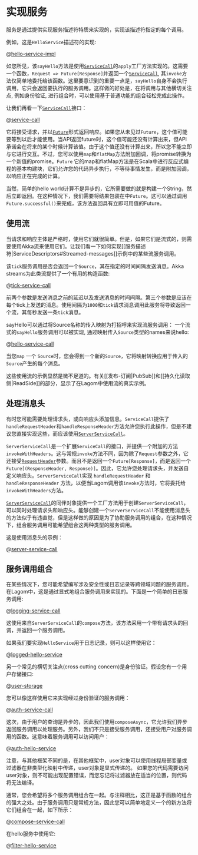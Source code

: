 # 实现服务

服务是通过提供实现服务描述符特质来实现的，实现该描述符指定的每个调用。

例如，这是`HelloService`描述符的实现:

@[hello-service-impl](code/ServiceImplementation.scala)

如您所见，该`sayHello`方法是使用[`ServiceCall`](api/com/lightbend/lagom/scaladsl/api/ServiceCall$.html)的`apply`工厂方法实现的。这需要一个函数，`Request => Future[Response]`并返回一个[`ServiceCall`](api/com/lightbend/lagom/scaladsl/api/ServiceCall.html), 其`invoke`方法仅简单地委托给该函数。这里要意识到的重要一点是，`sayHello`自身不会执行调用，它只会返回要执行的服务调用。这样做的好处是，在将调用与其他横切关注点, 例如身份验证, 进行组合时，可以使用基于普通功能的组合轻松完成此操作。

让我们再看一下[`ServiceCall`](api/com/lightbend/lagom/scaladsl/api/ServiceCall.html)接口：

@[service-call](code/ServiceDescriptors.scala)

它将接受请求，并以[`Future`](https://www.scala-lang.org/api/2.12.x/scala/concurrent/Future.html)形式返回响应。如果您从未见过`Future`，这个值可能要等到以后才能使用。当API返回future时，这个值可能还没有计算出来，但API承诺会在将来的某个时候计算该值。由于这个值还没有计算出来，所以您不能立即与它进行交互。不过，您可以使用`map`和`flatMap`方法附加回调，将promise转换为一个新值的promise。`Future` 它的map和flatMap方法是在Scala中进行反应式编程的基本构建块，它们允许您的代码异步执行，不等待事情发生，而是附加回调，以响应正在完成的计算。

当然，简单的hello world计算不是异步的，它所需要做的就是构建一个String，然后立即返回。在这种情况下，我们需要将结果包装在中`Future`。这可以通过调用`Future.successful()`来完成，该方法返回具有立即可用值的Future。

## 使用流

当请求和响应主体是严格时，使用它们就很简单。但是，如果它们是流式的，则需要使用Akka流来使用它们。让我们看一下如何实现[[服务描述符|ServiceDescriptors#Streamed-messages]]示例中的某些流服务调用。

该`tick`服务调用是否会返回一个`Source`，其在指定的时间间隔发送消息。Akka streams为此类流提供了一个有用的构造函数:

@[tick-service-call](code/ServiceImplementation.scala)

前两个参数是发送消息之前的延迟以及发送消息的时间间隔。第三个参数是应该在每个tick上发送的消息。使用间隔为`1000`和`tick`请求消息调用此服务将导致返回一个流，其每秒发送一条`tick`消息。

sayHello可以通过将Source名称的传入映射为打招呼来实现流服务调用：
一个流式的`sayHello`服务调用可以被实现, 通过映射传入`Source`类型的names来说hello:

@[hello-service-call](code/ServiceImplementation.scala)

当您`map` 一个 `Source`时，您会得到一个新的`Source`，它将映射转换应用于传入的`Source`产生的每个消息。

这些使用流的示例显然是微不足道的。有关[[发布-订阅|PubSub]]和[[持久化读取侧|ReadSide]]的部分，显示了在Lagom中使用流的真实示例。

## 处理消息头

有时您可能需要处理请求头，或向响应头添加信息。`ServiceCall`提供了`handleRequestHeader`和`handleResponseHeader`方法允许您执行此操作，但是不建议您直接实现这些，而应该使用[`ServerServiceCall`](api/com/lightbend/lagom/scaladsl/server/ServerServiceCall.html)。

`ServerServiceCall`是一个扩展`ServiceCall`的接口，并提供一个附加的方法`invokeWithHeaders`。这与常规`invoke`方法不同，因为除了`Request`参数之外，它还接受[`RequestHeader`](api/com/lightbend/lagom/scaladsl/api/transport/RequestHeader.html)参数。而且不是返回一个`Future[Response]`，而是返回一个`Future[(ResponseHeader, Response)]`。因此，它允许您处理请求头，并发送自定义响应头。`ServerServiceCall`实现 `handleRequestHeader` 和 `handleResponseHeader` 方法，以便当Lagom调用该`invoke`方法时，它将委托给 `invokeWithHeaders`方法。

[`ServerServiceCall`](api/com/lightbend/lagom/scaladsl/server/ServerServiceCall$.html)的同伴对象提供一个工厂方法用于创建`ServerServiceCall`，可以同时处理请求头和响应头。能够创建一个`ServerServiceCall`不能使用消息头的方法似乎有违直觉，但是这样做的原因是为了协助服务调用的组合，在这种情况下，组合服务调用可能希望组合这两种类型的服务调用。

这是使用消息头的示例：

@[server-service-call](code/ServiceImplementation.scala)

## 服务调用组合

在某些情况下，您可能希望编写涉及安全性或日志记录等跨领域问题的服务调用。在Lagom中，这是通过显式地组合服务调用来实现的。下面是一个简单的日志服务调用:

@[logging-service-call](code/ServiceImplementation.scala)

这使用来自`ServerServiceCall`的`compose`方法，该方法采用一个带有请求头的回调，并返回一个服务调用。

如果我们要实现`HelloService`用于日志记录，则可以这样使用它：

@[logged-hello-service](code/ServiceImplementation.scala)

另一个常见的横切关注点(cross cutting concern)是身份验证。假设您有一个用户存储接口:

@[user-storage](code/ServiceImplementation.scala)

您可以像这样使用它来实现经过身份验证的服务调用：

@[auth-service-call](code/ServiceImplementation.scala)

这次，由于用户的查询是异步的，因此我们使用`composeAsync`，它允许我们异步返回服务调用以处理服务。另外，我们不只是接受服务调用，还接受用户对服务调用的函数。这意味着服务调用可以访问用户：

@[auth-hello-service](code/ServiceImplementation.scala)

注意，与其他框架不同的是，在其他框架中，user对象可以使用线程局部变量或过滤器在非类型化映射中传递，user对象是显式传递的。
如果您的代码需要访问user对象，则不可能出现配置错误，而您忘记将过滤器放在适当的位置，则代码将无法编译。

通常，您会希望将多个服务调用组合在一起。与注释相比，这正是基于函数的组合的强大之处。由于服务调用只是常规方法，因此您可以简单地定义一个的新方法将它们组合在一起，如下所示：

@[compose-service-call](code/ServiceImplementation.scala)

在hello服务中使用它:

@[filter-hello-service](code/ServiceImplementation.scala)
